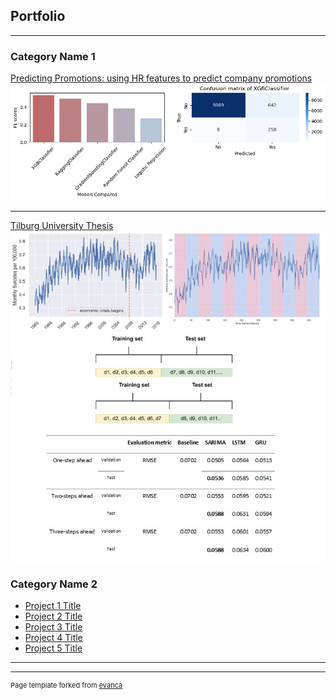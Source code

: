 ## Portfolio

---

### Category Name 1 

[Predicting Promotions: using HR features to predict company promotions](https://github.com/BorjaDaguerre/Predicting_promotions)
<img src="images/HR_promotions_results.png?raw=true"/>

---
[Tilburg University Thesis](https://github.com/BorjaDaguerre/MasterThesis)
<img src="images/Thesis_thumbnail.jpg?raw=true"/>


### Category Name 2

- [Project 1 Title](http://example.com/)
- [Project 2 Title](http://example.com/)
- [Project 3 Title](http://example.com/)
- [Project 4 Title](http://example.com/)
- [Project 5 Title](http://example.com/)

---




---
<p style="font-size:11px">Page template forked from <a href="https://github.com/evanca/quick-portfolio">evanca</a></p>
<!-- Remove above link if you don't want to attibute -->
